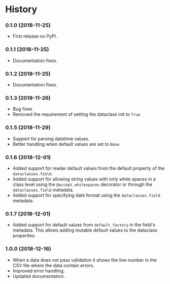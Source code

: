 # History

### 0.1.0 (2018-11-25)

* First release on PyPI.

### 0.1.1 (2018-11-25)

* Documentation fixes.

### 0.1.2 (2018-11-25)

* Documentation fixes.

### 0.1.3 (2018-11-26)

* Bug fixes
* Removed the requirement of setting the dataclass init to `True`

### 0.1.5 (2018-11-29)

* Support for parsing datetime values.
* Better handling when default values are set to `None`

### 0.1.6 (2018-12-01)

* Added support for reader default values from the default property of the `dataclasses.field`.
* Added support for allowing string values with only white spaces in a class level using the `@accept_whitespaces` decorator or through the `dataclasses.field` metadata.
* Added support for specifying date format using the `dataclasses.field` metadata.

### 0.1.7 (2018-12-01)

* Added support for default values from `default_factory` in the field's metadata. This allows adding mutable default values to the dataclass properties.

### 1.0.0 (2018-12-16)

* When a data does not pass validation it shows the line number in the CSV file where the data contain errors.
* Improved error handling.
* Updated documentation.
